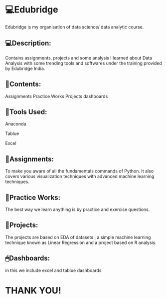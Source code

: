 # 💻Edubridge

 Edubridge is my organisation of data science/ data analytic course.


## 💻Description:

Contains assignments, projects and some analysis I learned about Data Analysis with some trending tools and softwares under the training provided by Edubridge India.

## 👀Contents:

Assignments
Practice Works
Projects
dashboards

## 🔑Tools Used:

Anaconda

Tablue

Excel

## 🎲Assignments:

To make you aware of all the fundamentals commands of Python. It also covers various visualization techniques with advanced machine learning techniques.


## 🎯Practice Works:

The best way we learn anything is by practice and exercise questions. 



## 🧿Projects:

The projects are based on EDA of datasets , a simple machine learning technique known as Linear Regression and a project based on R analysis.


## 🖱Dashboards:

in this we include excel and tablue dashboards


# THANK YOU!
